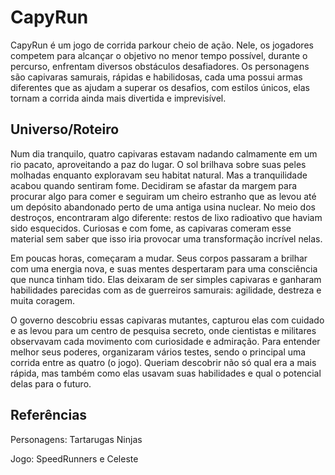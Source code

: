 # CapyRun

CapyRun é um jogo de corrida parkour cheio de ação. Nele, os jogadores competem para alcançar o objetivo no menor tempo possível, durante o percurso, enfrentam diversos obstáculos desafiadores. Os personagens são capivaras samurais, rápidas e habilidosas, cada uma possui armas diferentes que as ajudam a superar os desafios, com estilos únicos, elas tornam a corrida ainda mais divertida e imprevisível.

## Universo/Roteiro

Num dia tranquilo, quatro capivaras estavam nadando calmamente em um rio pacato, aproveitando a paz do lugar. O sol brilhava sobre suas peles molhadas enquanto exploravam seu habitat natural. Mas a tranquilidade acabou quando sentiram fome. Decidiram se afastar da margem para procurar algo para comer e seguiram um cheiro estranho que as levou até um depósito abandonado perto de uma antiga usina nuclear.
No meio dos destroços, encontraram algo diferente: restos de lixo radioativo que haviam sido esquecidos. Curiosas e com fome, as capivaras comeram esse material sem saber que isso iria provocar uma transformação incrível nelas.

Em poucas horas, começaram a mudar. Seus corpos passaram a brilhar com uma energia nova, e suas mentes despertaram para uma consciência que nunca tinham tido. Elas deixaram de ser simples capivaras e ganharam habilidades parecidas com as de guerreiros samurais: agilidade, destreza e muita coragem.

O governo descobriu essas capivaras mutantes, capturou elas com cuidado e as levou para um centro de pesquisa secreto, onde cientistas e militares observavam cada movimento com curiosidade e admiração. Para entender melhor seus poderes, organizaram vários testes, sendo o principal uma corrida entre as quatro (o jogo). Queriam descobrir não só qual era a mais rápida, mas também como elas usavam suas habilidades e qual o potencial delas para o futuro.

## Referências

Personagens: Tartarugas Ninjas

Jogo: SpeedRunners e Celeste
